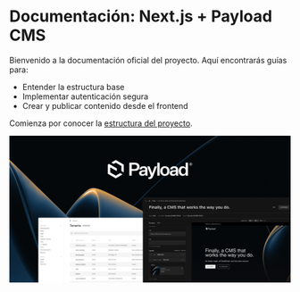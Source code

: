 # Documentación: Next.js + Payload CMS

Bienvenido a la documentación oficial del proyecto. Aquí encontrarás guías para:

- Entender la estructura base
- Implementar autenticación segura
- Crear y publicar contenido desde el frontend

Comienza por conocer la [estructura del proyecto](estructura.md).

![PayloadCMS](images/payload.jpeg)
